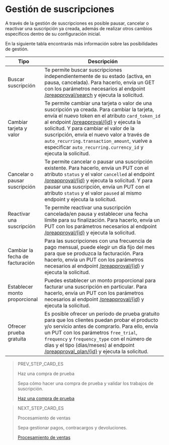 # Gestión de suscripciones

A través de la gestión de suscripciones es posible pausar, cancelar o reactivar una suscripción ya creada, además de realizar otros cambios específicos dentro de su configuración inicial.

En la siguiente tabla encontrarás más información sobre las posibilidades de gestión.

| Tipo | Descripción |
|---|---|
| Buscar suscripción | Te permite buscar suscripciones independientemente de su estado (activa, en pausa, cancelada). Para hacerlo, envía un GET con los parámetros necesarios al endpoint [/preapproval/search](https://www.mercadopago[FAKER][URL][DOMAIN]/developers/es/reference/subscriptions/_preapproval_search/get) y ejecuta la solicitud. |
| Cambiar tarjeta y valor | Te permite cambiar una tarjeta o valor de una suscripción ya creada. Para cambiar la tarjeta, envía el nuevo token en el atributo `card_token_id` al endpoint [/preapproval/{id}](https://www.mercadopago[FAKER][URL][DOMAIN]/developers/es/reference/subscriptions/_preapproval_id/put) y ejecuta la solicitud. Y para cambiar el valor de la suscripción, envía el nuevo valor a través de `auto_recurring.transaction_amount`, vuelve a especificar `auto_recurring.currency_id` y ejecuta la solicitud. |
| Cancelar o pausar suscripción | Te permite cancelar o pausar una suscripción existente. Para hacerlo, envía un PUT con el atributo `status` y el valor `cancelled` al endpoint [/preapproval/{id}](https://www.mercadopago[FAKER][URL][DOMAIN]/developers/es/reference/subscriptions/_preapproval_id/put) y ejecuta la solicitud. Y para pausar una suscripción, envía un PUT con el atributo `status` y el valor `paused` al mismo endpoint  y ejecuta la solicitud. |
| Reactivar una suscripción | Te permite reactivar una suscripción cancelada/en pausa y establecer una fecha límite para su finalización. Para hacerlo, envía un PUT con los parámetros necesarios al endpoint [/preapproval/{id}](https://www.mercadopago[FAKER][URL][DOMAIN]/developers/es/reference/subscriptions/_preapproval_id/put) y ejecuta la solicitud. |
| Cambiar la fecha de facturación | Para las suscripciones con una frecuencia de pago mensual, puede elegir un día fijo del mes para que se produzca la facturación. Para hacerlo, envía un PUT con los parámetros necesarios al endpoint [/preapproval/{id}](https://www.mercadopago[FAKER][URL][DOMAIN]/developers/es/reference/subscriptions/_preapproval_id/put) y ejecuta la solicitud. |
| Establecer monto proporcional | Puedes establecer un monto proporcional para facturar una suscripción en particular. Para hacerlo, envía un PUT con los parámetros necesarios al endpoint [/preapproval/{id}](https://www.mercadopago[FAKER][URL][DOMAIN]/developers/es/reference/subscriptions/_preapproval_id/put) y ejecuta la solicitud. |
| Ofrecer prueba gratuita | Es posible ofrecer un período de prueba gratuito para que los clientes puedan probar el producto y/o servicio antes de comprarlo. Para ello, envía un PUT con los parámetros `free_trial`, `frequency` y `frequency_type` con el número de días y el tipo (días/meses) al endpoint [/preapproval_plan/{id}](https://www.mercadopago[FAKER][URL][DOMAIN]/developers/es/reference/subscriptions/_preapproval_plan_id/put) y ejecuta la solicitud. |

> PREV_STEP_CARD_ES 
>
> Haz una compra de prueba
>
> Sepa cómo hacer una compra de prueba y validar los trabajos de suscripción.
>
> [Haz una compra de prueba](https://www.mercadopago[FAKER][URL][DOMAIN]/developers/es/guides/testing/test-purchase)

> NEXT_STEP_CARD_ES
>
> Procesamiento de ventas
>
> Sepa gestionar pagos, contracargos y devoluciones.
>
> [Procesamiento de ventas](https://www.mercadopago[FAKER][URL][DOMAIN]/developers/es/guides/sales-processing/retrieving-payments)
